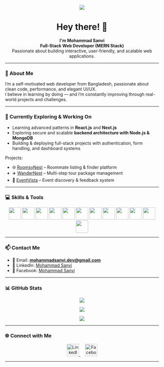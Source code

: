 <!-- 🖼️ Banner Image -->
<p align="center">
  <img src="[https://i.ibb.co/r2cP3Db7/generated-image-d5344375-ed6c-47c9-9e2c-5cb1e2a8430b.png" />
<!-- 👋 Introduction -->
<h1 align="center">Hey there! 👋</h1>

<p align="center">
  <strong>I'm Mohammad Sanvi</strong><br/>
  <strong>Full-Stack Web Developer (MERN Stack)</strong><br/>
  Passionate about building interactive, user-friendly, and scalable web applications.
</p>

---

<!-- 🧑‍💻 About Me Section -->
### 🧠 About Me

I’m a self-motivated web developer from Bangladesh, passionate about clean code, performance, and elegant UI/UX.  
I believe in learning by doing — and I’m constantly improving through real-world projects and challenges.

---

<!-- 📌 Current Activities -->
### 🔭 Currently Exploring & Working On

- Learning advanced patterns in **React.js** and **Next.js**
- Exploring secure and scalable **backend architecture with Node.js & MongoDB**
- Building & deploying full-stack projects with authentication, form handling, and dashboard systems

Projects:
- 🌐 [RoomsyNest](https://roomsy-nest.web.app/) – Roommate listing & finder platform
- ✈️ [WanderNest](https://wandernest-63f5d.web.app/) – Multi-step tour package management
- 🎉 [EventVista](https://event-vista-431a6.web.app/) – Event discovery & feedback system

---

<!-- 🛠️ Skills Section -->
### 💻 Skills & Tools

<p align="center">
  <img src="https://cdn.jsdelivr.net/gh/devicons/devicon/icons/html5/html5-original.svg" width="40" />
  <img src="https://cdn.jsdelivr.net/gh/devicons/devicon/icons/css3/css3-original.svg" width="40" />
  <img src="https://cdn.jsdelivr.net/gh/devicons/devicon/icons/javascript/javascript-original.svg" width="40" />
  <img src="https://cdn.jsdelivr.net/gh/devicons/devicon/icons/react/react-original.svg" width="40" />
  <img src="https://cdn.jsdelivr.net/gh/devicons/devicon/icons/nodejs/nodejs-original.svg" width="40" />
  <img src="https://cdn.jsdelivr.net/gh/devicons/devicon/icons/express/express-original.svg" width="40" />
  <img src="https://cdn.jsdelivr.net/gh/devicons/devicon/icons/mongodb/mongodb-original.svg" width="40" />
  <img src="https://cdn.jsdelivr.net/gh/devicons/devicon/icons/firebase/firebase-plain.svg" width="40" />
  <img src="https://cdn.jsdelivr.net/gh/devicons/devicon/icons/github/github-original.svg" width="40" />
  <img src="https://cdn.jsdelivr.net/gh/devicons/devicon/icons/git/git-original.svg" width="40" />
  <img src="https://cdn.jsdelivr.net/gh/devicons/devicon/icons/vscode/vscode-original.svg" width="40" />
  <img src="https://cdn.jsdelivr.net/gh/devicons/devicon/icons/tailwindcss/tailwindcss-plain.svg" width="40" />
</p>

---

<!-- 📬 Contact Section -->
### 📫 Contact Me

- 📧 Email: **mohammadsanvi.dev@gmail.com**
- 🔗 LinkedIn: [Mohammad Sanvi](https://www.linkedin.com/in/mohammad-sanvi-2b7569371/)
- 📘 Facebook: [Mohammad Sanvi](https://www.facebook.com/abraruljannatsafi)

---

<!-- 📈 GitHub Stats -->
### 📊 GitHub Stats

<p align="center">
  <img src="https://github-readme-stats.vercel.app/api?username=mohammadsanvi&show_icons=true&theme=tokyonight&hide_border=true" />
</p>

<p align="center">
  <img src="https://github-readme-stats.vercel.app/api/top-langs/?username=mohammadsanvi&layout=compact&theme=tokyonight&hide_border=true" />
</p>

<p align="center">
  <img src="https://github-readme-streak-stats.herokuapp.com/?user=mohammadsanvi&theme=tokyonight&hide_border=true" />
</p>

---

<!-- 🌐 Social Icons -->
### 🌐 Connect with Me

<p align="center">
  <a href="https://www.linkedin.com/in/mohammad-sanvi-2b7569371/" target="_blank">
    <img src="https://cdn.jsdelivr.net/gh/devicons/devicon/icons/linkedin/linkedin-original.svg" width="40" height="40" alt="LinkedIn"/>
  </a>
  &nbsp;&nbsp;&nbsp;
  <a href="https://www.facebook.com/abraruljannatsafi" target="_blank">
    <img src="https://cdn.jsdelivr.net/gh/devicons/devicon/icons/facebook/facebook-original.svg" width="40" height="40" alt="Facebook"/>
  </a>
</p>

---
